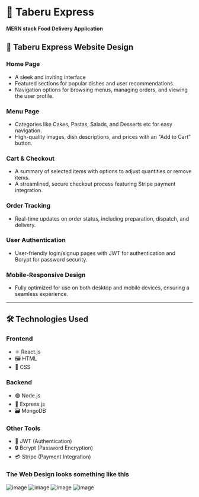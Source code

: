# 🍕 Taberu Express
**MERN stack Food Delivery Application**

## 🍕 Taberu Express Website Design

### Home Page
- A sleek and inviting interface
- Featured sections for popular dishes and user recommendations.
- Navigation options for browsing menus, managing orders, and viewing the user profile.

### Menu Page
- Categories like Cakes, Pastas, Salads, and Desserts etc for easy navigation.
- High-quality images, dish descriptions, and prices with an "Add to Cart" button.

### Cart & Checkout
- A summary of selected items with options to adjust quantities or remove items.
- A streamlined, secure checkout process featuring Stripe payment integration.

### Order Tracking
- Real-time updates on order status, including preparation, dispatch, and delivery.

### User Authentication
- User-friendly login/signup pages with JWT for authentication and Bcrypt for password security.

### Mobile-Responsive Design
- Fully optimized for use on both desktop and mobile devices, ensuring a seamless experience.

---

## 🛠️ Technologies Used

### Frontend
- ⚛️ React.js
- 🖼️ HTML
- 🎨 CSS

### Backend
- 🟢 Node.js
- 🧰 Express.js
- 🗃️ MongoDB

### Other Tools
- 🔐 JWT (Authentication)
- 🔒 Bcrypt (Password Encryption)
- 💳 Stripe (Payment Integration)
### The Web Design looks something like this
![image](https://github.com/user-attachments/assets/cdedfb9d-cf0c-44cf-abe8-416e50d6f5e8)
![image](https://github.com/user-attachments/assets/ad9dc5d8-16ea-41c5-b0ad-8329de9f7745)
![image](https://github.com/user-attachments/assets/f3496015-ce03-4698-ae9b-ba427e28b14d)
![image](https://github.com/user-attachments/assets/eb606dee-3bf4-4b0d-9926-1c61e18f706f)
